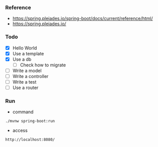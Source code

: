 ### Reference
- https://spring.pleiades.io/spring-boot/docs/current/reference/html/  
- https://spring.pleiades.io/

### Todo
- [x] Hello World
- [x] Use a template
- [x] Use a db
  - [ ] Check how to migrate
- [ ] Write a model
- [ ] Write a controller
- [ ] Write a test
- [ ] Use a router

### Run
- command
```
./mvnw spring-boot:run
```

- access
```
http://localhost:8080/
```

